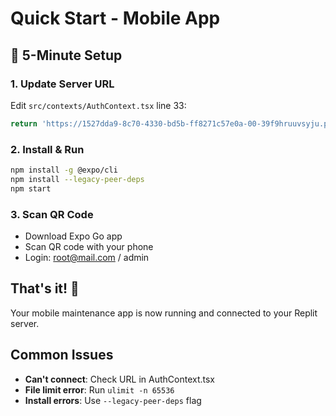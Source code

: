 # Quick Start - Mobile App

## 🚀 5-Minute Setup

### 1. Update Server URL
Edit `src/contexts/AuthContext.tsx` line 33:
```typescript
return 'https://1527dda9-8c70-4330-bd5b-ff8271c57e0a-00-39f9hruuvsyju.picard.replit.dev';
```

### 2. Install & Run
```bash
npm install -g @expo/cli
npm install --legacy-peer-deps
npm start
```

### 3. Scan QR Code
- Download Expo Go app
- Scan QR code with your phone
- Login: root@mail.com / admin

## That's it! 🎉

Your mobile maintenance app is now running and connected to your Replit server.

## Common Issues
- **Can't connect**: Check URL in AuthContext.tsx
- **File limit error**: Run `ulimit -n 65536`
- **Install errors**: Use `--legacy-peer-deps` flag